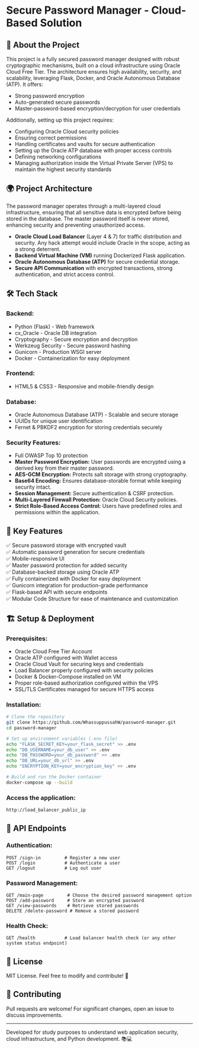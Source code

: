 # Secure Password Manager - Cloud-Based Solution

## 🔐 About the Project
This project is a fully secured password manager designed with robust cryptographic mechanisms, built on a cloud infrastructure using Oracle Cloud Free Tier. The architecture ensures high availability, security, and scalability, leveraging Flask, Docker, and Oracle Autonomous Database (ATP). It offers:

- Strong password encryption
- Auto-generated secure passwords
- Master-password-based encryption/decryption for user credentials

Additionally, setting up this project requires:
- Configuring Oracle Cloud security policies
- Ensuring correct permissions
- Handling certificates and vaults for secure authentication
- Setting up the Oracle ATP database with proper access controls
- Defining networking configurations
- Managing authorization inside the Virtual Private Server (VPS) to maintain the highest security standards

## 🌍 Project Architecture
The password manager operates through a multi-layered cloud infrastructure, ensuring that all sensitive data is encrypted before being stored in the database. The master password itself is never stored, enhancing security and preventing unauthorized access.

- **Oracle Cloud Load Balancer** (Layer 4 & 7) for traffic distribution and security. Any hack attempt would include Oracle in the scope, acting as a strong deterrent.
- **Backend Virtual Machine (VM)** running Dockerized Flask application.
- **Oracle Autonomous Database (ATP)** for secure credential storage.
- **Secure API Communication** with encrypted transactions, strong authentication, and strict access control.

## 🛠️ Tech Stack

### **Backend:**
- Python (Flask) - Web framework
- cx_Oracle - Oracle DB integration
- Cryptography - Secure encryption and decryption
- Werkzeug Security - Secure password hashing
- Gunicorn - Production WSGI server
- Docker - Containerization for easy deployment

### **Frontend:**
- HTML5 & CSS3 - Responsive and mobile-friendly design

### **Database:**
- Oracle Autonomous Database (ATP) - Scalable and secure storage
- UUIDs for unique user identification
- Fernet & PBKDF2 encryption for storing credentials securely

### **Security Features:**
- Full OWASP Top 10 protection
- **Master Password Encryption:** User passwords are encrypted using a derived key from their master password.
- **AES-GCM Encryption:** Protects salt storage with strong cryptography.
- **Base64 Encoding:** Ensures database-storable format while keeping security intact.
- **Session Management:** Secure authentication & CSRF protection.
- **Multi-Layered Firewall Protection:** Oracle Cloud Security policies.
- **Strict Role-Based Access Control:** Users have predefined roles and permissions within the application.

## 🔑 Key Features

✅ Secure password storage with encrypted vault  
✅ Automatic password generation for secure credentials  
✅ Mobile-responsive UI  
✅ Master password protection for added security  
✅ Database-backed storage using Oracle ATP  
✅ Fully containerized with Docker for easy deployment  
✅ Gunicorn integration for production-grade performance  
✅ Flask-based API with secure endpoints  
✅ Modular Code Structure for ease of maintenance and customization  

## 🏗️ Setup & Deployment

### **Prerequisites:**
- Oracle Cloud Free Tier Account
- Oracle ATP configured with Wallet access
- Oracle Cloud Vault for securing keys and credentials
- Load Balancer properly configured with security policies
- Docker & Docker-Compose installed on VM
- Proper role-based authorization configured within the VPS
- SSL/TLS Certificates managed for secure HTTPS access

### **Installation:**
```bash
# Clone the repository
git clone https://github.com/WhassuppussahW/password-manager.git
cd password-manager

# Set up environment variables (.env file)
echo "FLASK_SECRET_KEY=your_flask_secret" >> .env
echo "DB_USERNAME=your_db_user" >> .env
echo "DB_PASSWORD=your_db_password" >> .env
echo "DB_URL=your_db_url" >> .env
echo "ENCRYPTION_KEY=your_encryption_key" >> .env

# Build and run the Docker container
docker-compose up --build
```

### **Access the application:**
```bash
http://load_balancer_public_ip
```

## 📝 API Endpoints

### **Authentication:**
```http
POST /sign-in         # Register a new user
POST /login           # Authenticate a user
GET /logout           # Log out user
```

### **Password Management:**
```http
GET /main-page         # Choose the desired password management option
POST /add-password     # Store an encrypted password
GET /view-passwords    # Retrieve stored passwords
DELETE /delete-password # Remove a stored password
```

### **Health Check:**
```http
GET /health           # Load balancer health check (or any other system status endpoint)
```

## 📜 License

MIT License. Feel free to modify and contribute! 🎉

## 🤝 Contributing
Pull requests are welcome! For significant changes, open an issue to discuss improvements.

---
Developed for study purposes to understand web application security, cloud infrastructure, and Python development. 📚💻

